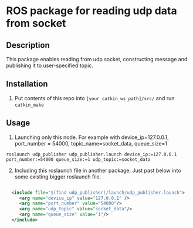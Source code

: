 # ROS package for reading udp data from socket

## Description
This package enables reading from udp socket, constructing message and publishing it to user-specified topic.
## Installation

1. Put contents of this repo into `[your_catkin_ws_path]/src/` and run `catkin_make`

## Usage

1. Launching only this node. For example with device_ip=127.0.0.1, port_number = 54000, topic_name=socket_data, queue_size=1
```shell
roslaunch udp_publisher udp_publisher.launch device_ip:=127.0.0.1 port_number:=54000 queue_size:=1 udp_topic:=socket_data
```
2. Including this roslaunch file in another package. Just past below into some existing bigger roslaunch file.
```xml

  <include file="$(find udp_publisher)/launch/udp_publisher.launch">
     <arg name="device_ip" value="127.0.0.1" />
     <arg name="port_number" value="54000"/>
     <arg name="udp_topic" value="socket_data"/>
     <arg name="queue_size" value="1"/>
  </include>
```